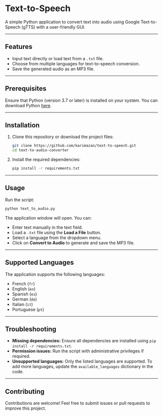 # Text-to-Speech  
A simple Python application to convert text into audio using Google Text-to-Speech (gTTS) with a user-friendly GUI.  

---

## Features  
- Input text directly or load text from a `.txt` file.  
- Choose from multiple languages for text-to-speech conversion.  
- Save the generated audio as an MP3 file.  

---

## Prerequisites  
Ensure that Python (version 3.7 or later) is installed on your system. You can download Python [here](https://www.python.org/downloads/).  

---

## Installation  
1. Clone this repository or download the project files:  
   ```bash  
   git clone https://github.com/karimazan/text-to-speech.git  
   cd text-to-audio-converter  
   ```  

2. Install the required dependencies:  
   ```bash  
   pip install -r requirements.txt  
   ```  

---

## Usage  
Run the script:  
   ```bash  
   python text_to_audio.py  
   ```  

The application window will open. You can:  
- Enter text manually in the text field.  
- Load a `.txt` file using the **Load a File** button.  
- Select a language from the dropdown menu.  
- Click on **Convert to Audio** to generate and save the MP3 file.  

---

## Supported Languages  
The application supports the following languages:  
- French (`fr`)  
- English (`en`)  
- Spanish (`es`)  
- German (`de`)  
- Italian (`it`)  
- Portuguese (`pt`)  

---

## Troubleshooting  
- **Missing dependencies:** Ensure all dependencies are installed using `pip install -r requirements.txt`.  
- **Permission issues:** Run the script with administrative privileges if required.  
- **Unsupported languages:** Only the listed languages are supported. To add more languages, update the `available_languages` dictionary in the code.  

---

## Contributing  
Contributions are welcome! Feel free to submit issues or pull requests to improve this project.  
